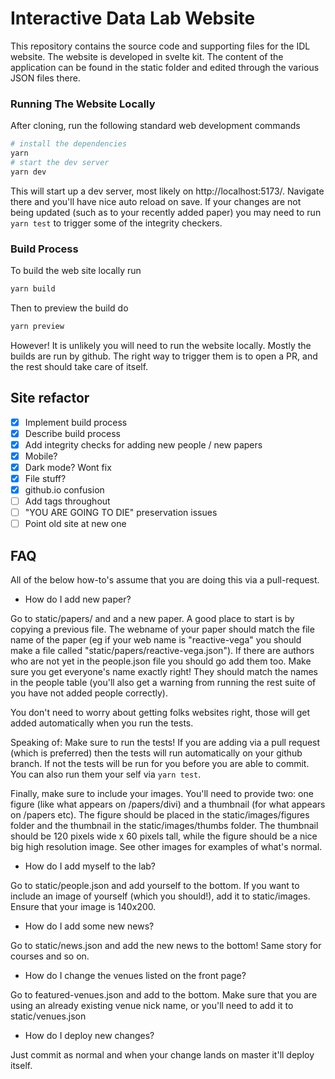 # Interactive Data Lab Website

This repository contains the source code and supporting files for the IDL website. The website is developed in svelte kit. The content of the application can be found in the static folder and edited through the various JSON files there.

### Running The Website Locally

After cloning, run the following standard web development commands

```sh
# install the dependencies
yarn
# start the dev server
yarn dev
```

This will start up a dev server, most likely on http://localhost:5173/. Navigate there and you'll have nice auto reload on save. If your changes are not being updated (such as to your recently added paper) you may need to run `yarn test` to trigger some of the integrity checkers.

### Build Process

To build the web site locally run

```sh
yarn build
```

Then to preview the build do

```sh
yarn preview
```

However! It is unlikely you will need to run the website locally. Mostly the builds are run by github. The right way to trigger them is to open a PR, and the rest should take care of itself.

## Site refactor

- [x] Implement build process
- [x] Describe build process
- [x] Add integrity checks for adding new people / new papers
- [x] Mobile?
- [x] Dark mode? Wont fix
- [x] File stuff?
- [x] github.io confusion
- [ ] Add tags throughout
- [ ] "YOU ARE GOING TO DIE" preservation issues
- [ ] Point old site at new one

## FAQ

All of the below how-to's assume that you are doing this via a pull-request.

- How do I add new paper?

Go to static/papers/ and and a new paper. A good place to start is by copying a previous file. The webname of your paper should match the file name of the paper (eg if your web name is "reactive-vega" you should make a file called "static/papers/reactive-vega.json"). If there are authors who are not yet in the people.json file you should go add them too. Make sure you get everyone's name exactly right! They should match the names in the people table (you'll also get a warning from running the rest suite of you have not added people correctly).

You don't need to worry about getting folks websites right, those will get added automatically when you run the tests.

Speaking of: Make sure to run the tests! If you are adding via a pull request (which is preferred) then the tests will run automatically on your github branch. If not the tests will be run for you before you are able to commit. You can also run them your self via `yarn test`.

Finally, make sure to include your images. You'll need to provide two: one figure (like what appears on /papers/divi) and a thumbnail (for what appears on /papers etc). The figure should be placed in the static/images/figures folder and the thumbnail in the static/images/thumbs folder. The thumbnail should be 120 pixels wide x 60 pixels tall, while the figure should be a nice big high resolution image. See other images for examples of what's normal.

- How do I add myself to the lab?

Go to static/people.json and add yourself to the bottom. If you want to include an image of yourself (which you should!), add it to static/images. Ensure that your image is 140x200.

- How do I add some new news?

Go to static/news.json and add the new news to the bottom! Same story for courses and so on.

- How do I change the venues listed on the front page?

Go to featured-venues.json and add to the bottom. Make sure that you are using an already existing venue nick name, or you'll need to add it to static/venues.json

- How do I deploy new changes?

Just commit as normal and when your change lands on master it'll deploy itself.
